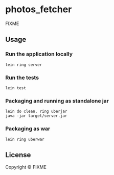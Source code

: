 # photos_fetcher

FIXME

## Usage

### Run the application locally

`lein ring server`

### Run the tests

`lein test`

### Packaging and running as standalone jar

```
lein do clean, ring uberjar
java -jar target/server.jar
```

### Packaging as war

`lein ring uberwar`

## License

Copyright ©  FIXME
